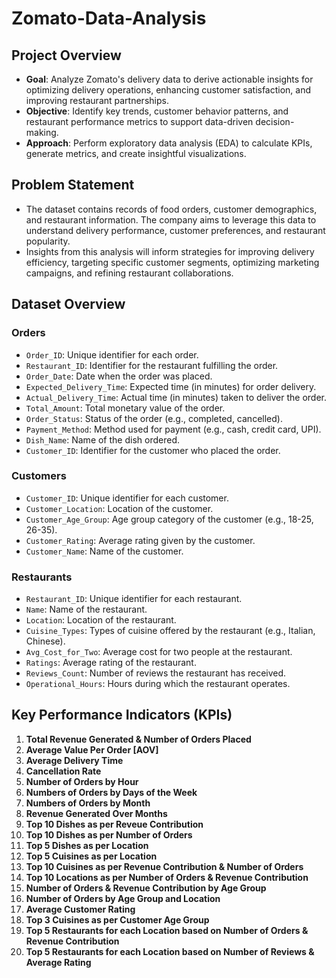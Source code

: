 # Zomato-Data-Analysis

## Project Overview

- **Goal**: Analyze Zomato's delivery data to derive actionable insights for optimizing delivery operations, enhancing customer satisfaction, and improving restaurant partnerships.
- **Objective**: Identify key trends, customer behavior patterns, and restaurant performance metrics to support data-driven decision-making.
- **Approach**: Perform exploratory data analysis (EDA) to calculate KPIs, generate metrics, and create insightful visualizations.

## Problem Statement

- The dataset contains records of food orders, customer demographics, and restaurant information. The company aims to leverage this data to understand delivery performance, customer preferences, and restaurant popularity.
- Insights from this analysis will inform strategies for improving delivery efficiency, targeting specific customer segments, optimizing marketing campaigns, and refining restaurant collaborations.

## Dataset Overview

### Orders
- `Order_ID`: Unique identifier for each order.
- `Restaurant_ID`: Identifier for the restaurant fulfilling the order.
- `Order_Date`: Date when the order was placed.
- `Expected_Delivery_Time`: Expected time (in minutes) for order delivery.
- `Actual_Delivery_Time`: Actual time (in minutes) taken to deliver the order.
- `Total_Amount`: Total monetary value of the order.
- `Order_Status`: Status of the order (e.g., completed, cancelled).
- `Payment_Method`: Method used for payment (e.g., cash, credit card, UPI).
- `Dish_Name`: Name of the dish ordered.
- `Customer_ID`: Identifier for the customer who placed the order.

### Customers
- `Customer_ID`: Unique identifier for each customer.
- `Customer_Location`: Location of the customer.
- `Customer_Age_Group`: Age group category of the customer (e.g., 18-25, 26-35).
- `Customer_Rating`: Average rating given by the customer.
- `Customer_Name`: Name of the customer.

### Restaurants
- `Restaurant_ID`: Unique identifier for each restaurant.
- `Name`: Name of the restaurant.
- `Location`: Location of the restaurant.
- `Cuisine_Types`: Types of cuisine offered by the restaurant (e.g., Italian, Chinese).
- `Avg_Cost_for_Two`: Average cost for two people at the restaurant.
- `Ratings`: Average rating of the restaurant.
- `Reviews_Count`: Number of reviews the restaurant has received.
- `Operational_Hours`: Hours during which the restaurant operates.

## Key Performance Indicators (KPIs)

1. **Total Revenue Generated & Number of Orders Placed**
2. **Average Value Per Order [AOV]**
3. **Average Delivery Time**
4. **Cancellation Rate**
5. **Number of Orders by Hour**
6. **Numbers of Orders by Days of the Week**
7. **Numbers of Orders by Month**
8. **Revenue Generated Over Months**
9. **Top 10 Dishes as per Reveue Contribution**
10. **Top 10 Dishes as per Number of Orders**
11. **Top 5 Dishes as per Location**
12. **Top 5 Cuisines as per Location**
13. **Top 10 Cuisines as per Revenue Contribution & Number of Orders**
14. **Top 10 Locations as per Number of Orders & Revenue Contribution**
15. **Number of Orders & Revenue Contribution by Age Group**
16. **Number of Orders by Age Group and Location**
17. **Average Customer Rating**
18. **Top 3 Cuisines as per Customer Age Group**
19. **Top 5 Restaurants for each Location based on Number of Orders & Revenue Contribution**
20. **Top 5 Restaurants for each Location based on Number of Reviews & Average Rating**